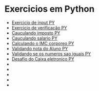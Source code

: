 # Exercicios em Python

* [Exercicio de input PY](https://github.com/Josucka/exerciciosaula6/blob/main/exe1.py)
* [Exercicio de verificação PY](https://github.com/Josucka/exerciciosaula6/blob/main/exe2.py)
* [Cauculando imposto PY](https://github.com/Josucka/exerciciosaula6/blob/main/exe3.py)
* [Cauculando salario PY](https://github.com/Josucka/exerciciosaula6/blob/main/exe4.py)
* [Calculando o IMC corporeo PY](https://github.com/Josucka/exerciciosaula6/blob/main/exe5.py)
* [Validando nota do Aluno PY](https://github.com/Josucka/exerciciosaula6/blob/main/exe6.py)
* [Validando se os numeros sao iguais PY](https://github.com/Josucka/exerciciosaula6/blob/main/exe7.py)
* [Desafio do Caixa eletronico PY](https://github.com/Josucka/exerciciosaula6/blob/main/caixa_eletronico.py)
* []()
* []()
* []()
* []()
* []()



